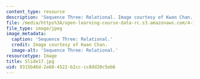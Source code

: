 ```yaml
---
content_type: resource
description: 'Sequence Three: Relational. Image courtesy of Kwan Chan.'
file: /media/https%3A/open-learning-course-data-rc.s3.amazonaws.com/4-184-architectural-design-workshop-collage-method-and-form-spring-2004/9315b46d2e684522b2cccc8dd20c5eb6_Slide17.jpg
file_type: image/jpeg
image_metadata:
  caption: 'Sequence Three: Relational.'
  credit: Image courtesy of Kwan Chan.
  image-alt: 'Sequence Three: Relational.'
resourcetype: Image
title: Slide17.jpg
uid: 9315b46d-2e68-4522-b2cc-cc8dd20c5eb6
---
```

